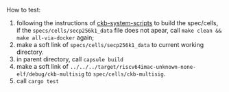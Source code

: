 How to test:
1. following the instructions of [ckb-system-scripts](https://github.com/nervosnetwork/ckb-system-scripts) to build the spec/cells, if the `specs/cells/secp256k1_data` file does not apear, call `make clean && make all-via-docker` again;
2. make a soft link of `specs/cells/secp256k1_data` to current working directory.
3. in parent directory, call `capsule build`
3. make a soft link of `../../../target/riscv64imac-unknown-none-elf/debug/ckb-multisig` to `spec/cells/ckb-multisig`.
4. call `cargo test`